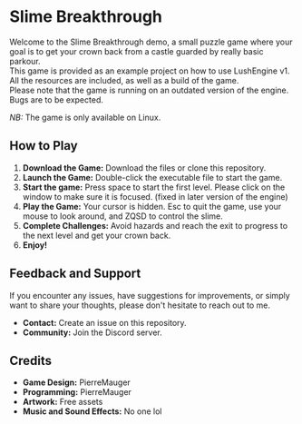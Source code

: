 # Slime Breakthrough

Welcome to the Slime Breakthrough demo, a small puzzle game where your goal is to get your crown back from a castle guarded by really basic parkour.\
This game is provided as an example project on how to use LushEngine v1. All the resources are included, as well as a build of the game.\
Please note that the game is running on an outdated version of the engine. Bugs are to be expected.

_NB:_ The game is only available on Linux.

## How to Play

1. **Download the Game:** Download the files or clone this repository.
2. **Launch the Game:** Double-click the executable file to start the game.
3. **Start the game:** Press space to start the first level. Please click on the window to make sure it is focused. (fixed in later version of the engine)
4. **Play the Game:** Your cursor is hidden. Esc to quit the game, use your mouse to look around, and ZQSD to control the slime.
5. **Complete Challenges:** Avoid hazards and reach the exit to progress to the next level and get your crown back.
6. **Enjoy!**

## Feedback and Support

If you encounter any issues, have suggestions for improvements, or simply want to share your thoughts, please don't hesitate to reach out to me.

- **Contact:** Create an issue on this repository.
- **Community:** Join the Discord server.

## Credits

- **Game Design:** PierreMauger
- **Programming:** PierreMauger
- **Artwork:** Free assets
- **Music and Sound Effects:** No one lol
